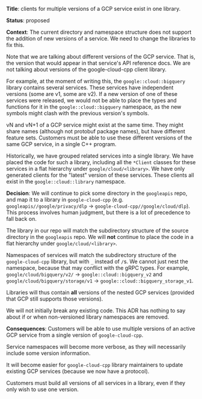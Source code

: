**Title**: clients for multiple versions of a GCP service exist in one library.

**Status**: proposed

**Context**:
The current directory and namespace structure does not support the addition of
new versions of a service. We need to change the libraries to fix this.

Note that we are talking about different versions of the GCP service. That is,
the version that would appear in that service's API reference docs. We are not
talking about versions of the google-cloud-cpp client library.

For example, at the moment of writing this, the `google::cloud::bigquery`
library contains several services. These services have independent versions
(some are v1, some are v2). If a new version of one of these services were
released, we would not be able to place the types and functions for it in the
`google::cloud::bigquery` namespace, as the new symbols might clash with the
previous version's symbols.

vN and vN+1 of a GCP service might exist at the same time. They might share
names (although not protobuf package names), but have different feature sets.
Customers must be able to use these different versions of the same GCP service,
in a single C++ program.

Historically, we have grouped related services into a single library. We have
placed the code for such a library, including all the `*Client` classes for
these services in a flat hierarchy under `google/cloud/<library>`. We have only
generated clients for the "latest" version of these services. These clients all
exist in the `google::cloud::library` namespace.

**Decision**:
We will continue to pick some directory in the `googleapis` repo, and map it to
a library in `google-cloud-cpp` (e.g. `googleapis//google/privacy/dlp` ->
`google-cloud-cpp//google/cloud/dlp`). This process involves human judgment, but
there is a lot of precedence to fall back on.

The library in our repo will match the subdirectory structure of the source
directory in the `googleapis` repo. We will **not** continue to place the code
in a flat hierarchy under `google/cloud/<library>`.

Namespaces of services will match the subdirectory structure of the
`google-cloud-cpp` library, but with `_` instead of `/`s. We cannot just nest
the namespace, because that may conflict with the gRPC types. For example,
`google/cloud/bigquery/v2/` -> `google::cloud::bigquery_v2` and
`google/cloud/bigquery/storage/v1` -> `google::cloud::bigquery_storage_v1`.

Libraries will thus contain **all** versions of the nested GCP services
(provided that GCP still supports those versions).

We will not initially break any existing code. This ADR has nothing to say about
if or when non-versioned library namespaces are removed.

**Consequences**:
Customers will be able to use multiple versions of an active GCP service from a
single version of `google-cloud-cpp`.

Service namespaces will become more verbose, as they will necessarily
include some version information.

It will become easier for `google-cloud-cpp` library maintainers to update
existing GCP services (because we now have a protocol).

Customers must build all versions of all services in a library, even if they
only wish to use one version.
